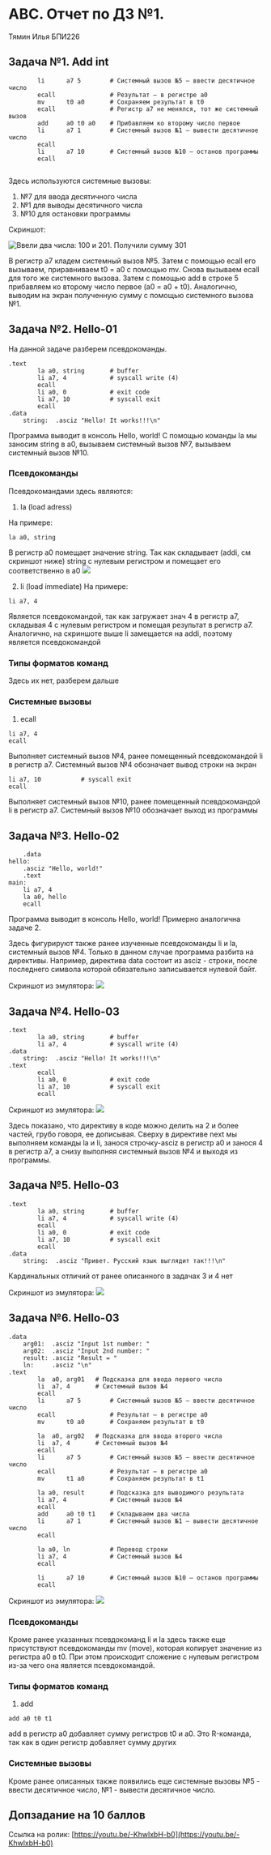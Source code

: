 # АВС. Отчет по ДЗ №1. 
Тямин Илья БПИ226

## Задача №1. Add int

```assembly
        li      a7 5        # Системный вызов №5 — ввести десятичное число
        ecall               # Результат — в регистре a0
        mv      t0 a0       # Сохраняем результат в t0
        ecall               # Регистр a7 не менялся, тот же системный вызов
        add     a0 t0 a0    # Прибавляем ко второму число первое
        li      a7 1        # Системный вызов №1 — вывести десятичное число
        ecall
        li      a7 10       # Системный вызов №10 — останов программы
        ecall
        
```
Здесь используются системные вызовы:
1. №7 для ввода десятичного числа
2. №1 для выводы десятичного числа
3. №10 для остановки программы

Скриншот:

![](images/1.png "Ввели два числа: 100 и 201. Получили сумму 301")

В регистр a7 кладем системный вызов №5. Затем с помощью ecall его вызываем, приравниваем t0 = a0 с помощью mv. Снова вызываем ecall для того же системного вызова. Затем с помощью add в строке 5 прибавляем ко второму число первое (a0 = a0 + t0). Аналогично, выводим на экран полученную сумму с помощью системного вызова №1.

## Задача №2. Hello-01
На данной задаче разберем псевдокоманды.
```assembly
.text
        la a0, string       # buffer
        li a7, 4            # syscall write (4)
        ecall
        li a0, 0            # exit code
        li a7, 10           # syscall exit
        ecall
.data
    string:  .asciz "Hello! It works!!!\n"

```

Программа выводит в консоль Hello, world! С помощью команды la мы заносим string в a0, вызываем системный вызов №7, вызываем системный вызов №10.

### Псевдокоманды
Псевдокомандами здесь являются:
1. la (load adress)

На примере: 
```
la a0, string
```
В регистр a0 помещает значение string. Так как складывает (addi, см скриншот ниже) string с нулевым регистром и помещает его соответственно в a0
![](images/2.png)

2. li (load immediate)
На примере:
```
li a7, 4
```
Является псевдокомандой, так как загружает знач 4 в регистр a7, складывая 4 с нулевым регистром и помещая результат в регистр a7. 
Аналогично, на скриншоте выше li замещается на addi, поэтому является псевдокомандой

### Типы форматов команд
Здесь их нет, разберем дальше

### Системные вызовы
1. ecall
```
li a7, 4         
ecall
```
Выполняет системный вызов №4, ранее помещенный псевдокомандой li в регистр a7. Системный вызов №4 обозначает вывод строки на экран
```
li a7, 10           # syscall exit
ecall
```
Выполняет системный вызов №10, ранее помещенный псевдокомандой li в регистр a7. Системный вызов №10 обозначает выход из программы


## Задача №3. Hello-02
```
    .data
hello:
    .asciz "Hello, world!"
    .text
main:
    li a7, 4
    la a0, hello
    ecall

```
Программа выводит в консоль Hello, world! Примерно аналогична задаче 2.

Здесь фигурируют также ранее изученные псевдокоманды li и la, системный вызов №4. Только в данном случае программа разбита на директивы. Например, директива data состоит из asciz - строки, после последнего символа которой обязательно записывается нулевой байт. 

Скриншот из эмулятора:
![](images/4.png)

## Задача №4. Hello-03
```
.text
        la a0, string       # buffer
        li a7, 4            # syscall write (4)
.data
    string:  .asciz "Hello! It works!!!\n"
.text
        ecall
        li a0, 0            # exit code
        li a7, 10           # syscall exit
        ecall

```

Скриншот из эмулятора:
![](images/5.png)

Здесь показано, что директиву в коде можно делить на 2 и более частей, грубо говоря, ее дописывая. Сверху в директиве next мы выполняем команды la и li, занося строчку-asciz в регистр a0 и занося 4 в регистр a7, а снизу выполняя системный вызов №4 и выходя из программы. 

## Задача №5. Hello-03

```
.text
        la a0, string       # buffer
        li a7, 4            # syscall write (4)
        ecall
        li a0, 0            # exit code
        li a7, 10           # syscall exit
        ecall
.data
    string:  .asciz "Привет. Русский язык выглядит так!!!\n"

```
Кардинальных отличий от ранее описанного в задачах 3 и 4 нет

Скриншот из эмулятора:
![](images/6.png)

## Задача №6. Hello-03
```
.data
    arg01:  .asciz "Input 1st number: "
    arg02:  .asciz "Input 2nd number: "
    result: .asciz "Result = "
    ln:     .asciz "\n"
.text
        la 	a0, arg01   # Подсказка для ввода первого числа
        li 	a7, 4       # Системный вызов №4
        ecall
        li      a7 5        # Системный вызов №5 — ввести десятичное число
        ecall               # Результат — в регистре a0
        mv      t0 a0       # Сохраняем результат в t0

        la 	a0, arg02   # Подсказка для ввода второго числа
        li 	a7, 4       # Системный вызов №4
        ecall
        li      a7 5        # Системный вызов №5 — ввести десятичное число
        ecall               # Результат — в регистре a0
        mv      t1 a0       # Сохраняем результат в t1

        la a0, result       # Подсказка для выводимого результата
        li a7, 4            # Системный вызов №4
        ecall
        add     a0 t0 t1    # Складываем два числа
        li      a7 1        # Системный вызов №1 — вывести десятичное число
        ecall

        la a0, ln           # Перевод строки
        li a7, 4            # Системный вызов №4
        ecall

        li      a7 10       # Системный вызов №10 — останов программы
        ecall

```

Скриншот из эмулятора:
![](images/7.png)

### Псевдокоманды
Кроме ранее указанных псевдокоманд li и la здесь также еще присутствуют псевдокоманды mv (move), которая копирует значение из регистра а0 в t0. При этом происходит сложение с нулевым регистром из-за чего она является псевдокомандой.

### Типы форматов команд
1. add
```
add a0 t0 t1
```
add в регистр а0 добавляет сумму регистров t0 и а0. Это R-команда, так как в один регистр добавляет сумму других

### Системные вызовы
Кроме ранее описанных также появились еще системные вызовы №5 - ввести десятичное число, №1 - вывести десятичное число.


## Допзадание на 10 баллов
Ссылка на ролик: [https://youtu.be/-KhwlxbH-b0](https://youtu.be/-KhwlxbH-b0)